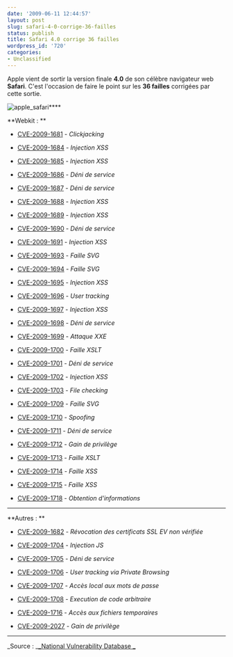 ```yaml
---
date: '2009-06-11 12:44:57'
layout: post
slug: safari-4-0-corrige-36-failles
status: publish
title: Safari 4.0 corrige 36 failles
wordpress_id: '720'
categories:
- Unclassified
---
```


Apple vient de sortir la version finale **4.0** de son célèbre navigateur web **Safari**. C'est l'occasion de faire le point sur les **36 failles** corrigées par cette sortie.




![apple_safari](http://blog.kdecherf.com/wp-content/uploads/2009/06/apple_safari.jpg)****





**Webkit : **





	
  * [CVE-2009-1681](http://web.nvd.nist.gov/view/vuln/detail?vulnId=CVE-2009-1681) - _Clickjacking_

	
  * [CVE-2009-1684](http://web.nvd.nist.gov/view/vuln/detail?vulnId=CVE-2009-1684) - _Injection XSS_

	
  * [CVE-2009-1685](http://web.nvd.nist.gov/view/vuln/detail?vulnId=CVE-2009-1685) - _Injection XSS_

	
  * [CVE-2009-1686](http://web.nvd.nist.gov/view/vuln/detail?vulnId=CVE-2009-1686) - _Déni de service_

	
  * [CVE-2009-1687](http://web.nvd.nist.gov/view/vuln/detail?vulnId=CVE-2009-1687) - _Déni de service_

	
  * [CVE-2009-1688](http://web.nvd.nist.gov/view/vuln/detail?vulnId=CVE-2009-1688) - _Injection XSS_

	
  * [CVE-2009-1689](http://web.nvd.nist.gov/view/vuln/detail?vulnId=CVE-2009-1689) - _Injection XSS_

	
  * [CVE-2009-1690](http://web.nvd.nist.gov/view/vuln/detail?vulnId=CVE-2009-1690) - _Déni de service_

	
  * [CVE-2009-1691](http://web.nvd.nist.gov/view/vuln/detail?vulnId=CVE-2009-1691) - _Injection XSS_

	
  * [CVE-2009-1693](http://web.nvd.nist.gov/view/vuln/detail?vulnId=CVE-2009-1693) - _Faille SVG_

	
  * [CVE-2009-1694](http://web.nvd.nist.gov/view/vuln/detail?vulnId=CVE-2009-1694) - _Faille SVG_

	
  * [CVE-2009-1695](http://web.nvd.nist.gov/view/vuln/detail?vulnId=CVE-2009-1695) - _Injection XSS_

	
  * [CVE-2009-1696](http://web.nvd.nist.gov/view/vuln/detail?vulnId=CVE-2009-1696) - _User tracking_

	
  * [CVE-2009-1697](http://web.nvd.nist.gov/view/vuln/detail?vulnId=CVE-2009-1697) - _Injection XSS_

	
  * [CVE-2009-1698](http://web.nvd.nist.gov/view/vuln/detail?vulnId=CVE-2009-1698) - _Déni de service_

	
  * [CVE-2009-1699](http://web.nvd.nist.gov/view/vuln/detail?vulnId=CVE-2009-1699) - _Attaque XXE_

	
  * [CVE-2009-1700](http://web.nvd.nist.gov/view/vuln/detail?vulnId=CVE-2009-1700) - _Faille XSLT_

	
  * [CVE-2009-1701](http://web.nvd.nist.gov/view/vuln/detail?vulnId=CVE-2009-1701) - _Déni de service_

	
  * [CVE-2009-1702](http://web.nvd.nist.gov/view/vuln/detail?vulnId=CVE-2009-1702) - _Injection XSS_

	
  * [CVE-2009-1703](http://web.nvd.nist.gov/view/vuln/detail?vulnId=CVE-2009-1703) - _File checking_

	
  * [CVE-2009-1709](http://web.nvd.nist.gov/view/vuln/detail?vulnId=CVE-2009-1709) - _Faille SVG_

	
  * [CVE-2009-1710](http://web.nvd.nist.gov/view/vuln/detail?vulnId=CVE-2009-1710) - _Spoofing_

	
  * [CVE-2009-1711](http://web.nvd.nist.gov/view/vuln/detail?vulnId=CVE-2009-1711) - _Déni de service_

	
  * [CVE-2009-1712](http://web.nvd.nist.gov/view/vuln/detail?vulnId=CVE-2009-1712) - _Gain de privilège_

	
  * [CVE-2009-1713](http://web.nvd.nist.gov/view/vuln/detail?vulnId=CVE-2009-1713) - _Faille XSLT_

	
  * [CVE-2009-1714](http://web.nvd.nist.gov/view/vuln/detail?vulnId=CVE-2009-1714) - _Faille XSS_

	
  * [CVE-2009-1715](http://web.nvd.nist.gov/view/vuln/detail?vulnId=CVE-2009-1715) - _Faille XSS_

	
  * [CVE-2009-1718](http://web.nvd.nist.gov/view/vuln/detail?vulnId=CVE-2009-1718) - _Obtention d'informations_







****




**Autres : **





	
  * [CVE-2009-1682](http://web.nvd.nist.gov/view/vuln/detail?vulnId=CVE-2009-1682) - _Révocation des certificats SSL EV non vérifiée_

	
  * [](http://web.nvd.nist.gov/view/vuln/detail?vulnId=CVE-2009-1682)[CVE-2009-1704](http://web.nvd.nist.gov/view/vuln/detail?vulnId=CVE-2009-1704) - _Injection JS_

	
  * [](http://web.nvd.nist.gov/view/vuln/detail?vulnId=CVE-2009-1704)[CVE-2009-1705](http://web.nvd.nist.gov/view/vuln/detail?vulnId=CVE-2009-1705) - _Déni de service_

	
  * [](http://web.nvd.nist.gov/view/vuln/detail?vulnId=CVE-2009-1705)[CVE-2009-1706](http://web.nvd.nist.gov/view/vuln/detail?vulnId=CVE-2009-1706) - _User tracking via Private Browsing_

	
  * [](http://web.nvd.nist.gov/view/vuln/detail?vulnId=CVE-2009-1706)[CVE-2009-1707](http://web.nvd.nist.gov/view/vuln/detail?vulnId=CVE-2009-1707) - _Accès local aux mots de passe_

	
  * [](http://web.nvd.nist.gov/view/vuln/detail?vulnId=CVE-2009-1707)[CVE-2009-1708](http://web.nvd.nist.gov/view/vuln/detail?vulnId=CVE-2009-1708) - _Execution de code arbitraire_

	
  * [](http://web.nvd.nist.gov/view/vuln/detail?vulnId=CVE-2009-1708)[CVE-2009-1716](http://web.nvd.nist.gov/view/vuln/detail?vulnId=CVE-2009-1716) - _Accès aux fichiers temporaires_

	
  * [](http://web.nvd.nist.gov/view/vuln/detail?vulnId=CVE-2009-1716)[CVE-2009-2027](http://web.nvd.nist.gov/view/vuln/detail?vulnId=CVE-2009-2027) - _Gain de privilège_




****







_Source : _[_National Vulnerability Database _](http://nvd.nist.gov/)



